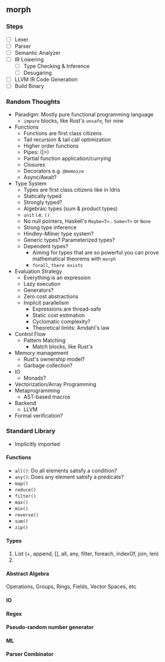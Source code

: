 ## morph

### Steps

- [ ] Lexer
- [ ] Parser
- [ ] Semantic Analyzer
- [ ] IR Lowering
    - [ ] Type Checking & Inference
    - [ ] Desugaring
- [ ] LLVM IR Code Generation
- [ ] Build Binary

### Random Thoughts

- Paradigm: Mostly pure functional programming language
    - `impure` blocks, like Rust's `unsafe`, for now
- Functions
    - Functions are first class citizens
    - Tail recursion & tail call optimization
    - Higher order functions
    - Pipes: (|>)
    - Partial function application/currying
    - Closures
    - Decorators e.g. `@memoize`
    - Async/Await?
- Type System
    - Types are first class citizens like in Idris
    - Statically typed
    - Strongly typed?
    - Algebraic types (sum & product types)
    - `unit` i.e. `()`
    - No null pointers, Haskell's `Maybe<T>`.. `Some<T>` or `None`
    - Strong type inference
    - Hindley–Milner type system?
    - Generic types? Parameterized types?
    - Dependent types?
        - Aiming for types that are so powerful you can prove mathematical theorems with `morph`
        - `forall`, `there exists`
- Evaluation Strategy
    - Everything is an expression
    - Lazy execution
    - Generators?
    - Zero cost abstractions
    - Implicit parallelism
        - Expressions are thread-safe
        - Static cost estimation
        - Cyclomatic complexity?
        - Theoretical limits: Amdahl's law
- Control Flow
    - Pattern Matching
        - Match blocks, like Rust's
- Memory management
    - Rust's ownership model?
    - Garbage collection?
- IO
    - Monads?
- Vectorization/Array Programming
- Metaprogramming
    - AST-based macros
- Backend
    - LLVM
- Formal verification?

### Standard Library

- Implicitly imported

#### Functions

- `all()`: Do all elements satisfy a condition?
- `any()`: Does any element satisfy a predicate?
- `map()`
- `reduce()`
- `filter()`
- `max()`
- `min()`
- `reverse()`
- `sum()`
- `zip()`

#### Types

1. List (+, append, [], all, any, filter, foreach, indexOf, join, len)
2. 

#### Abstract Algebra

Operations, Groups, Rings, Fields, Vector Spaces, etc

#### IO

#### Regex

#### Pseudo-random number generator

#### ML

#### Parser Combinator
